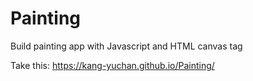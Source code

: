 # Painting
Build painting app with Javascript and HTML canvas tag

Take this:  https://kang-yuchan.github.io/Painting/
